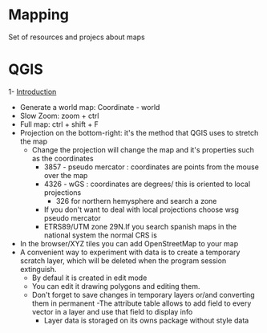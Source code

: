 # Mapping
Set of resources and projecs about maps

# QGIS

1- [Introduction](https://www.youtube.com/watch?v=kCnNWyl9qSE)

- Generate a world map: Coordinate - world
- Slow Zoom: zoom + ctrl
- Full map: ctrl + shift + F
- Projection on the bottom-right: it's the method that QGIS uses to stretch the map
  - Change the projection will change the map and it's properties such as the coordinates
    - 3857 - pseudo mercator : coordinates are points from the mouse over the map
    - 4326 - wGS : coordinates are degrees/ this is oriented to local projections
      - 326 for northern hemysphere and search a zone
    - If you don't want to deal with local projections choose wsg pseudo mercator   
    - ETRS89/UTM zone 29N.If you search spanish maps in the national system the normal CRS is 
- In the browser/XYZ tiles you can add OpenStreetMap to your map
- A convenient way to experiment with data is to create a temporary scratch layer, which will be deleted when the program session extinguish.
  - By defaul it is created in edit mode
  - You can edit it drawing polygons and editing them. 
  - Don't forget to save changes in temporary layers or/and converting them in permanent
-The attribute table allows to add field to every vector in a layer and use that field to display info
    - Layer data is storaged on its owns package without style data